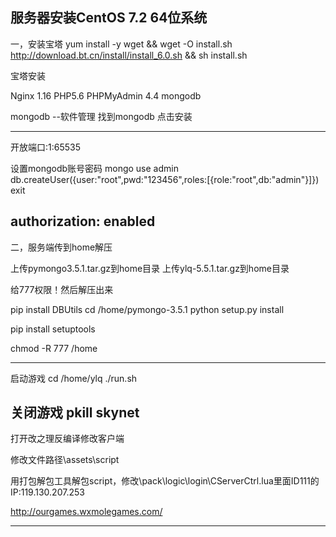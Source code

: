 服务器安装CentOS 7.2 64位系统
---------------------------------------------------------------------------------------------------------
一，安装宝塔
yum install -y wget && wget -O install.sh http://download.bt.cn/install/install_6.0.sh && sh install.sh

宝塔安装

Nginx 1.16    PHP5.6  PHPMyAdmin 4.4   mongodb

mongodb --软件管理 找到mongodb 点击安装

---------------------------------------------------------------------------------------------------------
开放端口:1:65535

设置mongodb账号密码
mongo
use admin
db.createUser({user:"root",pwd:"123456",roles:[{role:"root",db:"admin"}]})
exit

authorization: enabled
---------------------------------------------------------------------------------------------------------
二，服务端传到home解压

上传pymongo3.5.1.tar.gz到home目录
上传ylq-5.5.1.tar.gz到home目录

给777权限！然后解压出来

pip install DBUtils
cd /home/pymongo-3.5.1
python setup.py install

pip install setuptools

chmod -R 777 /home

---------------------------------------------------------------------------------------------------------
启动游戏
cd /home/ylq
./run.sh

关闭游戏
pkill skynet
---------------------------------------------------------------------------------------------------------
打开改之理反编译修改客户端

修改文件路径\assets\script

用打包解包工具解包script，修改\pack\logic\login\CServerCtrl.lua里面ID111的IP:119.130.207.253


http://ourgames.wxmolegames.com/ 

---------------------------------------------------------------------------------------------------------
